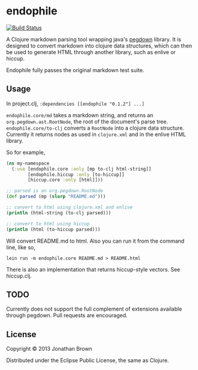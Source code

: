 # endophile

[![Build Status](https://secure.travis-ci.org/theJohnnyBrown/endophile.png)](http://travis-ci.org/theJohnnyBrown/endophile)

A Clojure markdown parsing tool wrapping java's [pegdown](https://github.com/sirthias/pegdown) library. It is designed to convert markdown into clojure data structures, which can then be used to generate HTML through another library, such as enlive or hiccup.

Endophile fully passes the original markdown test suite.

## Usage

In project.clj, `:dependencies [[endophile "0.1.2"] ...]`

`endophile.core/md` takes a markdown string, and returns an
`org.pegdown.ast.RootNode`, the root of the document's parse tree.
`endophile.core/to-clj` converts a `RootNode` into a clojure data structure.
Currently it returns nodes as used in `clojure.xml` and in the enlive HTML library.

So for example,

```clojure
(ns my-namespace
  (:use [endophile.core :only [mp to-clj html-string]]
        [endophile.hiccup :only [to-hiccup]]
        [hiccup.core :only [html]]))

;; parsed is an org.pegdown.RootNode
(def parsed (mp (slurp "README.md")))

;; convert to html using clojure.xml and enlive
(println (html-string (to-clj parsed)))

;; convert to html using hiccup
(println (html (to-hiccup parsed)))

```

Will convert README.md to html. Also you can run it from the command line,
like so,

`lein run -m endophile.core README.md > README.html`

There is also an implementation that returns hiccup-style vectors. See hiccup.clj.

## TODO

Currently does not support the full complement of extensions available through pegdown. Pull requests are encouraged.

## License

Copyright © 2013 Jonathan Brown

Distributed under the Eclipse Public License, the same as Clojure.
